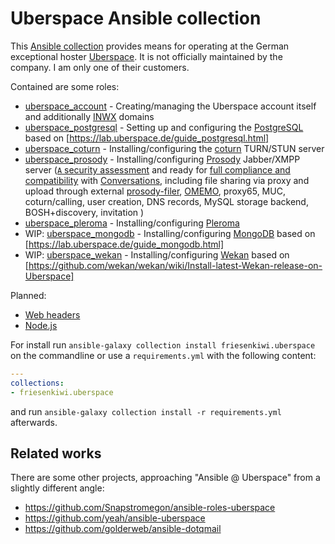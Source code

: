 # Uberspace Ansible collection

This [Ansible collection](https://docs.ansible.com/ansible/latest/user_guide/collections_using.html) provides means for operating at the German exceptional hoster [Uberspace](https://uberspace.de/). It is not officially maintained by the company. I am only one of their customers.

Contained are some roles:

* [uberspace_account](roles/uberspace_account/) - Creating/managing the Uberspace account itself and additionally [INWX](https://www.inwx.de/de/) domains
* [uberspace_postgresql](roles/uberspace_postgresql/) - Setting up and configuring the [PostgreSQL](https://www.postgresql.org/) based on [https://lab.uberspace.de/guide_postgresql.html]
* [uberspace_coturn](roles/uberspace_coturn) - Installing/configuring the [coturn](https://github.com/coturn/coturn#readme) TURN/STUN server
* [uberspace_prosody](roles/uberspace_prosody/) - Installing/configuring [Prosody](https://prosody.im/) Jabber/XMPP server ([`A` security assessment](https://www.xmpp.net/) and ready for [full compliance and compatibility](https://compliance.conversations.im/tests/) with [Conversations](https://conversations.im/), including file sharing via proxy and upload through external [prosody-filer](https://github.com/ThomasLeister/prosody-filer), [OMEMO](https://conversations.im/omemo/), proxy65, MUC, coturn/calling, user creation, DNS records, MySQL storage backend, BOSH+discovery, invitation )
* [uberspace_pleroma](roles/uberspace_pleroma/) - Installing/configuring [Pleroma](https://pleroma.social/)
* WIP: [uberspace_mongodb](roles/uberspace_mongodb/) - Installing/configuring [MongoDB](https://www.mongodb.com/) based on [https://lab.uberspace.de/guide_mongodb.html]
* WIP: [uberspace_wekan](roles/uberspace_wekan/) - Installing/configuring  [Wekan](https://wekan.github.io/) based on [https://github.com/wekan/wekan/wiki/Install-latest-Wekan-release-on-Uberspace]

Planned:
* [Web headers](https://manual.uberspace.de/web-headers.html#headers)
* [Node.js](https://manual.uberspace.de/lang-nodejs.html)

For install run `ansible-galaxy collection install friesenkiwi.uberspace` on the commandline or use a `requirements.yml` with the following content:
```yml
---
collections:
- friesenkiwi.uberspace
```
and run `ansible-galaxy collection install -r requirements.yml` afterwards.

## Related works

There are some other projects, approaching "Ansible @ Uberspace" from a slightly different angle:
* https://github.com/Snapstromegon/ansible-roles-uberspace
* https://github.com/yeah/ansible-uberspace
* https://github.com/golderweb/ansible-dotqmail
